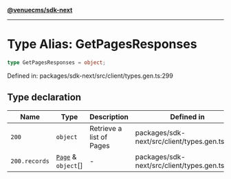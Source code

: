 [**@venuecms/sdk-next**](../Index.md)

***

# Type Alias: GetPagesResponses

```ts
type GetPagesResponses = object;
```

Defined in: packages/sdk-next/src/client/types.gen.ts:299

## Type declaration

| Name | Type | Description | Defined in |
| ------ | ------ | ------ | ------ |
| <a id="200"></a> `200` | `object` | Retrieve a list of Pages | packages/sdk-next/src/client/types.gen.ts:303 |
| `200.records` | [`Page`](Page.md) & `object`[] | - | packages/sdk-next/src/client/types.gen.ts:304 |
